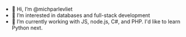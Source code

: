 - 👋 Hi, I’m @michparlevliet
- 👀 I’m interested in databases and full-stack development
- 🌱 I’m currently working with JS, node.js, C#, and PHP. I'd like to learn Python next.

<!---
michparlevliet/michparlevliet is a ✨ special ✨ repository because its `README.md` (this file) appears on your GitHub profile.
You can click the Preview link to take a look at your changes.
--->
